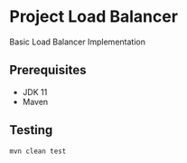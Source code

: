 # Project Load Balancer

Basic Load Balancer Implementation 

## Prerequisites

* JDK 11
* Maven

## Testing
```bash
mvn clean test
```
